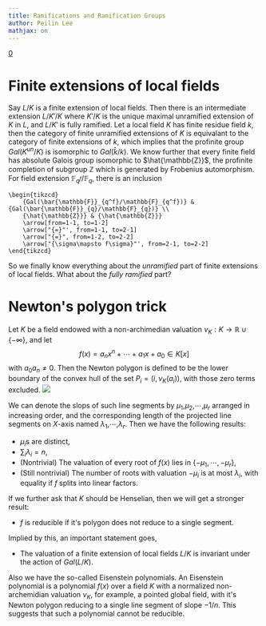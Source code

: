 ```yaml
---
title: Ramifications and Ramification Groups
author: Peilin Lee
mathjax: on
---
```


[0](https://math.mit.edu/classes/18.785/2016fa/lectures.html)

# Finite extensions of local fields
Say $L/K$ is a finite extension of local fields. Then there is an intermediate extension $L/K'/K$ where $K'/K$ is the unique maximal unramified extension of $K$ in $L$, and $L/K'$ is fully ramified. Let a local field $K$ has finite residue field $k$, then the category of finite unramified extensions of $K$ is equivalant to the category of finite extensions of $k$, which implies that the profinite group $Gal(K^{un}/K)$ is isomorphic to $Gal(\bar{k}/k)$. We know further that every finite field has absolute Galois group isomorphic to $\hat{\mathbb{Z}}$, the profinite completion of subgroup $\mathbb{Z}$ which is generated by Frobenius automorphism. For field extension $\mathbb{F}_{q^f}/\mathbb{F}_{q}$, there is an inclusion
```rawlatex
\begin{tikzcd}
	{Gal(\bar{\mathbb{F}}_{q^f}/\mathbb{F}_{q^f})} & {Gal(\bar{\mathbb{F}}_{q}/\mathbb{F}_{q})} \\
	{\hat{\mathbb{Z}}} & {\hat{\mathbb{Z}}}
	\arrow[from=1-1, to=1-2]
	\arrow["{=}"', from=1-1, to=2-1]
	\arrow["{=}", from=1-2, to=2-2]
	\arrow["{\sigma\mapsto f\sigma}"', from=2-1, to=2-2]
\end{tikzcd}
```
So we finally know everything about the *unramified* part of finite extensions of local fields. What about the *fully ramified* part?

# Newton's polygon trick
Let $K$ be a field endowed with a non-archimedian valuation $\nu_K:K\rightarrow\mathbb{R}\cup\{-\infty\}$, and let $$
 f(x)=a_nx^n+\cdots+a_1x+a_0\in K[x]
$$ with $a_0a_n\not=0$. Then the Newton polygon is defined to be the lower boundary of the convex hull of the set $P_i=(i,\nu_K(a_i))$, with those zero terms excluded.
![](https://upload.wikimedia.org/wikipedia/commons/7/7b/Newton-polygon.gif)

We can denote the slops of such line segments by $\mu_1$,$\mu_2$,$\cdots$,$\mu_r$ arranged in increasing order, and the corresponding length of the projected line segments on $X$-axis named $\lambda_1$,$\cdots$,$\lambda_r$. Then we have the following results:

- $\mu_i$s are distinct,
- $\sum_i\lambda_i=n$,
- (Nontrivial) The valuation of every root of $f(x)$ lies in $\{-\mu_1,\cdots,-\mu_r\}$,
- (Still nontrivial) The number of roots with valuation $-\mu_i$ is at most $\lambda_i$, with equality if $f$ splits into linear factors.

If we further ask that $K$ should be Henselian, then we will get a stronger result:

- $f$ is reducible if it's polygon does not reduce to a single segment.

Implied by this, an important statement goes,

- The valuation of a finite extension of local fields $L/K$ is invariant under the action of $Gal(L/K)$. 

Also we have the so-called Eisenstein polynomials. An Eisenstein polynomial is a polynomial $f(x)$ over a field $K$ with a normalized non-archemidian valuation $\nu_K$, for example, a pointed global field, with it's Newton polygon reducing to a single line segment of slope $-1/n$. This suggests that such a polynomial cannot be reducible. 